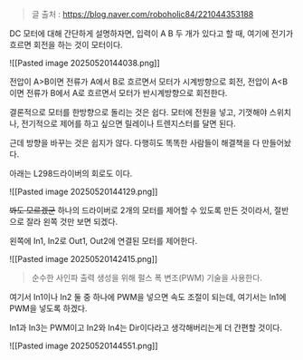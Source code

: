 >글 출처 : https://blog.naver.com/roboholic84/221044353188

DC 모터에 대해 간단하게 설명하자면,  입력이 A B 두 개가 있다고 할 때, 여기에 전기가 흐르면 회전을 하는 것이 모터이다.

![[Pasted image 20250520144038.png]]

전압이 A>B이면 전류가 A에서 B로 흐르면서 모터가 시계방향으로 회전, 전압이 A<B이면 전류가 B에서 A로 흐르면서 모터가 반시계방향으로 회전한다.

결론적으로 모터를 한방향으로 돌리는 것은 쉽다. 모터에 전원을 넣고, 기껏해야 스위치나, 전기적으로 제어를 하고 싶으면 릴레이나 트렌지스터를 달면 된다. 

근데 방향을 바꾸는 것은 쉽지가 않다. 다행히도 똑똑한 사람들이 해결책을 다 만들어놨다.

아래는 L298드라이버의 회로도 이다.

![[Pasted image 20250520144129.png]]

~~봐도 모르겠군~~ 하나의 드라이버로 2개의 모터를 제어할 수 있도록 만든 것이라서, 절반으로 잘라 왼쪽 것만 보면 되겠다.  

왼쪽에 In1, In2로 Out1, Out2에 연결된 모터를 제어한다.  

![[Pasted image 20250520142415.png]]

>순수한 사인파 출력 생성을 위해 펄스 폭 변조(PWM) 기술을 사용한다.

여기서 In1이나 In2 둘 중 하나에 PWM을 넣으면 속도 조절이 되는데, 여기서는 In1에 PWM을 넣도록 하겠다. 

In1과 In3는 PWM이고 In2와 In4는 Dir이다라고 생각해버리는게 더 간편할 것이다. 

![[Pasted image 20250520144551.png]]

